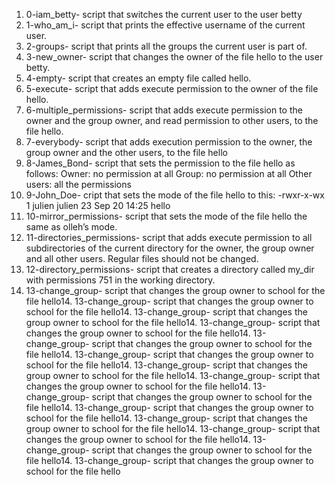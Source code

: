 1. 0-iam_betty- script that switches the current user to the user betty
2. 1-who_am_i- script that prints the effective username of the current user.
3. 2-groups- script that prints all the groups the current user is part of.
4. 3-new_owner- script that changes the owner of the file hello to the user betty.
5. 4-empty-  script that creates an empty file called hello.
6. 5-execute- script that adds execute permission to the owner of the file hello.
7. 6-multiple_permissions- script that adds execute permission to the owner and the group owner, and read permission to other users, to the file hello.
8. 7-everybody- script that adds execution permission to the owner, the group owner and the other users, to the file hello
9. 8-James_Bond- script that sets the permission to the file hello as follows:
Owner: no permission at all
Group: no permission at all
Other users: all the permissions
10. 9-John_Doe- cript that sets the mode of the file hello to this:
-rwxr-x-wx 1 julien julien 23 Sep 20 14:25 hello
11. 10-mirror_permissions-  script that sets the mode of the file hello the same as olleh’s mode.
12. 11-directories_permissions- script that adds execute permission to all subdirectories of the current directory for the owner, the group owner and all other users. Regular files should not be changed.
13. 12-directory_permissions- script that creates a directory called my_dir with permissions 751 in the working directory.
14. 13-change_group- script that changes the group owner to school for the file hello14. 13-change_group- script that changes the group owner to school for the file hello14. 13-change_group- script that changes the group owner to school for the file hello14. 13-change_group- script that changes the group owner to school for the file hello14. 13-change_group- script that changes the group owner to school for the file hello14. 13-change_group- script that changes the group owner to school for the file hello14. 13-change_group- script that changes the group owner to school for the file hello14. 13-change_group- script that changes the group owner to school for the file hello14. 13-change_group- script that changes the group owner to school for the file hello14. 13-change_group- script that changes the group owner to school for the file hello14. 13-change_group- script that changes the group owner to school for the file hello14. 13-change_group- script that changes the group owner to school for the file hello14. 13-change_group- script that changes the group owner to school for the file hello14. 13-change_group- script that changes the group owner to school for the file hello
